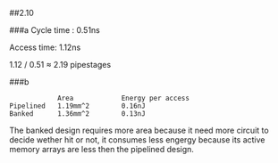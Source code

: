 ##2.10

###a
Cycle time : 0.51ns

Access time: 1.12ns

1.12 / 0.51 ≈ 2.19 pipestages

###b

				Area 			Energy per access
	Pipelined	1.19mm^2		0.16nJ
	Banked		1.36mm^2		0.13nJ

The banked design requires more area because it need more circuit to decide wether hit or not,
it consumes less engergy because its active memory arrays are less then the pipelined design.

	